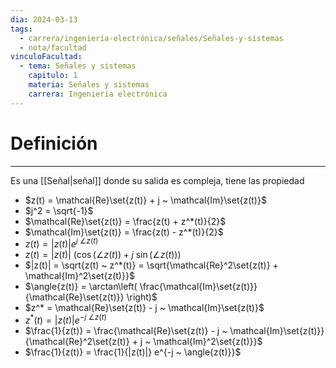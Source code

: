 ```yaml
---
dia: 2024-03-13
tags:
  - carrera/ingeniería-electrónica/señales/Señales-y-sistemas
  - nota/facultad
vinculoFacultad:
  - tema: Señales y sistemas
    capitulo: 1
    materia: Señales y sistemas
    carrera: Ingeniería electrónica
---
```

# Definición
---
Es una [[Señal|señal]] donde su salida es compleja, tiene las propiedad
* $z(t) = \mathcal{Re}\set{z(t)} + j ~ \mathcal{Im}\set{z(t)}$
* $j^2 = \sqrt{-1}$
* $\mathcal{Re}\set{z(t)} = \frac{z(t) + z^*(t)}{2}$ 
* $\mathcal{Im}\set{z(t)} = \frac{z(t) - z^*(t)}{2}$ 
* $z(t) = |z(t)|e^{j ~ \angle{z(t)}}$
* $z(t) = |z(t)| ~ \left( \cos(\angle{z(t)}) + j ~ \sin(\angle{z(t)}) \right)$ 
* $|z(t)| = \sqrt{z(t) ~ z^*(t)} = \sqrt{\mathcal{Re}^2\set{z(t)} + \mathcal{Im}^2\set{z(t)}}$
* $\angle{z(t)} = \arctan\left( \frac{\mathcal{Im}\set{z(t)}}{\mathcal{Re}\set{z(t)}} \right)$ 
* $z^* = \mathcal{Re}\set{z(t)} - j ~ \mathcal{Im}\set{z(t)}$
* $z^*(t) = |z(t)|e^{-j ~ \angle{z(t)}}$
* $\frac{1}{z(t)} = \frac{\mathcal{Re}\set{z(t)} - j ~ \mathcal{Im}\set{z(t)}}{\mathcal{Re}^2\set{z(t)} + j ~ \mathcal{Im}^2\set{z(t)}}$
* $\frac{1}{z(t)} = \frac{1}{|z(t)|} e^{-j ~ \angle{z(t)}}$